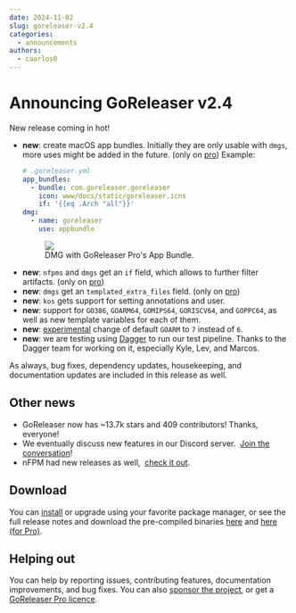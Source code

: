 ```yaml
---
date: 2024-11-02
slug: goreleaser-v2.4
categories:
  - announcements
authors:
  - caarlos0
---
```


# Announcing GoReleaser v2.4

New release coming in hot!

<!-- more -->

- **new**: create macOS app bundles. Initially they are only usable with `dmgs`,
  more uses might be added in the future. (only on [pro][])
  Example:
  ```yaml
  # .goreleaser.yml
  app_bundles:
    - bundle: com.goreleaser.goreleaser
      icon: www/docs/static/goreleaser.icns
      if: '{{eq .Arch "all"}}'
  dmg:
    - name: goreleaser
      use: appbundle
  ```
  <figure>
    <img src="https://carlosbecker.com/posts/goreleaser-v2.4/img.jpg"/>
    <figcaption>DMG with GoReleaser Pro's App Bundle.</figcaption>
  </figure>
- **new**: `nfpms` and `dmgs` get an `if` field, which allows to further filter
  artifacts. (only on [pro][])
- **new**: `dmgs` get an `templated_extra_files` field. (only on [pro][])
- **new**: `kos` gets support for setting annotations and user.
- **new**: support for `GO386`, `GOARM64`, `GOMIPS64`, `GORISCV64`, and
  `GOPPC64`, as well as new template variables for each of them.
- **new**: [experimental][] change of default `GOARM` to `7` instead of `6`.
- **new**: we are testing using [Dagger][] to run our test pipeline. Thanks to
  the Dagger team for working on it, especially Kyle, Lev, and Marcos.

As always, bug fixes, dependency updates, housekeeping, and documentation
updates are included in this release as well.

## Other news

- GoReleaser now has ~13.7k stars and 409 contributors! Thanks, everyone!
- We eventually discuss new features in our Discord server. 
  [Join the conversation][discord]!
- nFPM had new releases as well, 
  [check it out](https://github.com/goreleaser/nfpm/releases).

## Download

You can [install][] or upgrade using your favorite package manager, or see the
full release notes and download the pre-compiled binaries [here][oss-rel] and
[here (for Pro)][pro-rel].

## Helping out

You can help by reporting issues, contributing features, documentation
improvements, and bug fixes.
You can also [sponsor the project](/sponsors), or get a
[GoReleaser Pro licence][pro].

[pro]: /pro
[install]: https://goreleaser.com/install
[pro-rel]: https://github.com/goreleaser/goreleaser-pro/releases/tag/v2.4.0-pro
[oss-rel]: https://github.com/goreleaser/goreleaser/releases/tag/v2.4.0
[discord]: https://goreleaser.com/discord
[experimental]: https://goreleaser.com/experiments/
[Dagger]: https://dagger.io

